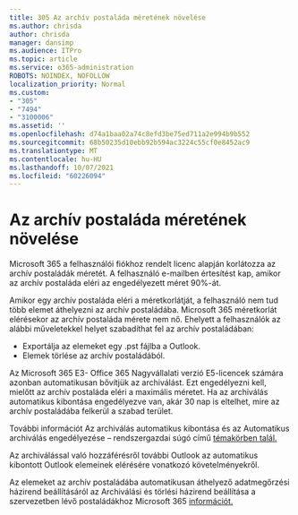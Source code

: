 ```yaml
---
title: 305 Az archív postaláda méretének növelése
ms.author: chrisda
author: chrisda
manager: dansimp
ms.audience: ITPro
ms.topic: article
ms.service: o365-administration
ROBOTS: NOINDEX, NOFOLLOW
localization_priority: Normal
ms.custom:
- "305"
- "7494"
- "3100006"
ms.assetid: ''
ms.openlocfilehash: d74a1baa02a74c8efd3be75ed711a2e994b9b552
ms.sourcegitcommit: 68b50235d10ebb92b594ac3224c55cf0e8452ac9
ms.translationtype: MT
ms.contentlocale: hu-HU
ms.lasthandoff: 10/07/2021
ms.locfileid: "60226094"
---
```

# <a name="increase-the-archive-mailbox-size"></a>Az archív postaláda méretének növelése

Microsoft 365 a felhasználói fiókhoz rendelt licenc alapján korlátozza az archív postaládák méretét. A felhasználó e-mailben értesítést kap, amikor az archív postaláda eléri az engedélyezett méret 90%-át.

Amikor egy archív postaláda eléri a méretkorlátját, a felhasználó nem tud több elemet áthelyezni az archív postaládába. Microsoft 365 méretkorlát elérésekor az archív postaláda mérete nem nő. Ehelyett a felhasználók az alábbi műveletekkel helyet szabadíthat fel az archív postaládában:

- Exportálja az elemeket egy .pst fájlba a Outlook.
- Elemek törlése az archív postaládából.

Az Microsoft 365 E3- Office 365 Nagyvállalati verzió E5-licencek számára azonban automatikusan bővítjük az archiválást. Ezt engedélyezni kell, mielőtt az archív postaláda eléri a maximális méretet. Ha az archiválás automatikus kibontása engedélyezve van, akár 30 nap is eltelhet, mire az archív postaládába felkerül a szabad terület.

További információt Az [](https://docs.microsoft.com/microsoft-365/compliance/autoexpanding-archiving) archiválás automatikus kibontása és az Automatikus archiválás engedélyezése – rendszergazdai súgó című [témakörben talál.](https://docs.microsoft.com/microsoft-365/compliance/enable-autoexpanding-archiving)

Az archiválással való hozzáférésről további [](https://docs.microsoft.com/microsoft-365/compliance/autoexpanding-archiving#outlook-requirements-for-accessing-items-in-an-auto-expanded-archive)Outlook az automatikus kibontott Outlook elemeinek elérésére vonatkozó követelményekről.

Az elemeket az archív postaládába automatikusan áthelyező adatmegőrzési házirend beállításáról az Archiválási és törlési házirend beállítása a szervezetben lévő postaládákhoz Microsoft 365 [információt.](https://docs.microsoft.com//microsoft-365/compliance/set-up-an-archive-and-deletion-policy-for-mailboxes)